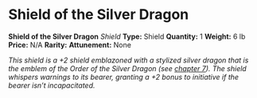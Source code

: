# Shield of the Silver Dragon

**Shield of the Silver Dragon**
_Shield_
**Type:** Shield
**Quantity:** 1
**Weight:** 6 lb
**Price:** N/A
**Rarity:** 
**Attunement:** None

*This shield is a +2 shield emblazoned with a stylized silver dragon that is the emblem of the Order of the Silver Dragon (see <a href="https://www.dndbeyond.com/sources/cos/argynvostholt">chapter 7</a>). The shield whispers warnings to its bearer, granting a +2 bonus to initiative if the bearer isn’t incapacitated.*